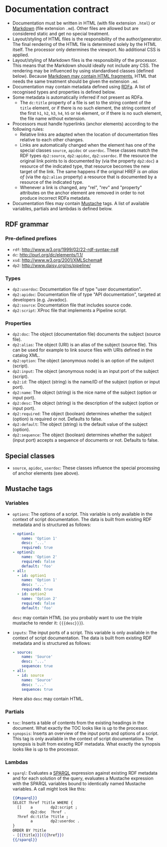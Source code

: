 # Documentation contract

- Documentation must be written in HTML (with file extension `.html`)
  or [Markdown][] (file extension `.md`). Other files are allowed but
  are considered static and get no special treatment.
- Layout/styling of HTML files is the responsibility of the
  author/generator. The final rendering of the HTML file is determined
  solely by the HTML itself. The processor only determines the
  viewport. No additional CSS is applied.
- Layout/styling of Markdown files is the responsibility of the
  processor. This means that the Markdown should ideally not include
  any CSS. The rendering may be influenced by using standardised
  classes (defined below). Because
  [Markdown may contain HTML fragments](http://daringfireball.net/projects/markdown/syntax#html),
  HTML that needs the same treatment should be given the extension
  `.md`.
- Documentation may contain metadata defined using [RDFa][]. A list of
  recognised types and properties is defined below.
- Some metadata is automatically inferred if not present as RDFa.
  - The `dc:title` property of a file is set to the string content of
    the `title` element, or if there is no such element, the string
    content of the first `h1`, `h2`, `h3`, `h4`, `h5` or `h6` element,
    or if there is no such element, the file name without extension.
- Processors must handle hyperlinks (anchor elements) according to the
  following rules:
  - Relative links are adapted when the location of documentation
    files relative to each other changes.
  - Links are automatically changed when the element has one of the
    special classes `source`, `apidoc` or `userdoc`. These classes
    match the RDF types `dp2:source`, `dp2:apidoc`, `dp2:userdoc`. If
    the resource the original link points to is documented by (via the
    property `dp2:doc`) a resource of the indicated type, that
    resource becomes the new target of the link. The same happens if
    the original HREF _is an alias of_ (via the `dp2:alias` property)
    a resource that is documented by a resource of the indicated type.
  - Whenever a link is changed, any "rel", "rev" and "property"
    attributes on the anchor element are removed in order to not
    produce incorrect RDFa metadata.
- Documentation files may contain [Mustache][] tags. A list of
  available variables, partials and lambdas is defined below.


## RDF grammar

### Pre-defined prefixes

- `rdf`: <http://www.w3.org/1999/02/22-rdf-syntax-ns#>
- `dc`: <http://purl.org/dc/elements/1.1/>
- `xsd`: <http://www.w3.org/2001/XMLSchema#>
- `dp2`: <http://www.daisy.org/ns/pipeline/>

### Types

- `dp2:userdoc`: Documentation file of type "user documentation".
- `dp2:apidoc`: Documentation file of type "API documentation",
  targeted at developers (e.g. Javadoc).
- `dp2:source`: Documentation file that includes source code.
- `dp2:script`: XProc file that implements a Pipeline script.

### Properties

- `dp2:doc`: The object (documentation file) documents the subject
  (source file).
- `dp2:alias`: The object (URI) is an alias of the subject (source
  file). This can be used for example to link source files with URIs
  defined in the catalog XML.
- `dp2:option`: The object (anonymous node) is an option of the
  subject (script).
- `dp2:input`: The object (anonymous node) is an input port of the
  subject (script).
- `dp2:id`: The object (string) is the name/ID of the subject (option
  or input port).
- `dp2:name`: The object (string) is the nice name of the subject
  (option or input port).
- `dp2:desc`: The object (string) is the description of the subject
  (option or input port).
- `dp2:required`: The object (boolean) determines whether the subject
  (option) is required or not. Defaults to false.
- `dp2:default`: The object (string) is the default value of the
  subject (option).
- `dp2:sequence`: The object (boolean) determines whether the subject
  (input port) accepts a sequence of documents or not. Defaults to
  false.

## Special classes

- `source`, `apidoc`, `userdoc`: These classes influence the special
  processing of anchor elements (see above).

## Mustache tags

### Variables

- `options`: The options of a script. This variable is only available
  in the context of script documentation. The data is built from
  existing RDF metadata and is structured as follows:

  ~~~yml
  - option1:
      name: 'Option 1'
      desc: '...'
      required: true
  - option2:
      name: 'Option 2'
      required: false
      default: 'foo'
  - all:
    - id: option1
      name: 'Option 1'
      desc: '...'
      required: true
    - id: option2
      name: 'Option 2'
      required: false
      default: 'foo'
  ~~~

  `desc` may contain HTML (so you probably want to use the triple
  mustache to render it: `{{{desc}}}`).

- `inputs`: The input ports of a script. This variable is only
  available in the context of script documentation. The data is built
  from existing RDF metadata and is structured as follows:

  ~~~yml
  - source:
      name: 'Source'
      desc: '...'
      sequence: true
  - all:
    - id: source
      name: 'Source'
      desc: '...'
      sequence: true
  ~~~

  Here also `desc` may contain HTML.
  
### Partials

- `toc`: Inserts a table of contents from the existing headings in the
  document. What exactly the TOC looks like is up to the processor.
- `synopsis`: Inserts an overview of the input ports and options of a
  script. This tag is only available in the context of script
  documentation. The synopsis is built from existing RDF
  metadata. What exactly the synopsis looks like is up to the
  processor.

### Lambdas

- `sparql`: Evaluates a [SPARQL][] expression against existing RDF
  metadata and for each solution of the query, evaluates a Mustache
  expression with the SPARQL variables bound to identically named
  Mustache variables. A call might look like this:
  
  ~~~mustache
  {{#sparql}}
  SELECT ?href ?title WHERE {
    []    a        dp2:script ;
          dp2:doc  ?href .
    ?href dc:title ?title ;
          a        dp2:userdoc .
  }
  ORDER BY ?title
  - [{{title}}]({{href}})
  {{/sparql}}
  ~~~


[Markdown]: http://daringfireball.net/projects/markdown/
[RDFa]: https://www.w3.org/TR/2015/REC-rdfa-core-20150317/
[Mustache]: http://mustache.github.io/mustache.5.html
[SPARQL]: https://www.w3.org/TR/2013/REC-sparql11-query-20130321/
